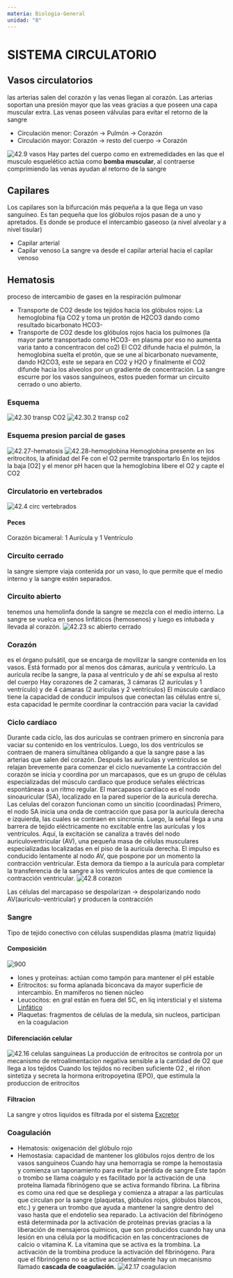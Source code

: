 ```yaml
---
materia: Biologia-General
unidad: "8"
---
```

# SISTEMA CIRCULATORIO
## Vasos circulatorios
las arterias salen del corazón y las venas llegan al corazón.
Las arterias soportan una presión mayor que las veas gracias a que poseen una capa muscular extra.
Las venas poseen válvulas para evitar el retorno de la sangre
- Circulación menor: Corazón -> Pulmón -> Corazón
- Circulación mayor: Corazón -> resto del cuerpo -> Corazón

![42.9 vasos](attachments/42.9%20vasos.png)
Hay partes del cuerpo como en extremedidades en las que el musculo esquelético actúa como **bomba muscular**, al contraerse comprimiendo las venas ayudan al retorno de la sangre 
## Capilares
Los capilares son la bifurcación más pequeña a la que llega un vaso sanguíneo. Es tan pequeña que los glóbulos rojos pasan de a uno y apretados. Es donde se produce el intercambio gaseoso (a nivel alveolar y a nivel tisular)
-  Capilar arterial
- Capilar venoso
La sangre va desde el capilar arterial hacia el capilar venoso
## Hematosis
proceso de intercambio de gases en la respiración pulmonar
-  Transporte de CO2 desde los tejidos hacia los glóbulos rojos:
La hemoglobina fija CO2 y toma un protón de H2CO3 dando como resultado bicarbonato HCO3-
- Transporte de CO2 desde los glóbulos rojos hacia los pulmones (la mayor parte transportado como HCO3- en plasma por eso no aumenta varia tanto a concentracon del co2)
El CO2 difunde hacia el pulmón, la hemoglobina suelta el protón, que se une al bicarbonato nuevamente, dando H2CO3, este se separa en CO2 y H2O y finalmente el CO2 difunde hacia los alveolos por un gradiente de concentración.
La sangre escurre por los vasos sanguíneos, estos pueden formar un circuito cerrado o uno abierto.
### Esquema
![42.30 transp CO2](attachments/42.30%20transp%20CO2.png)
![42.30.2 transp co2](attachments/42.30.2%20transp%20co2.png)
### Esquema presion parcial de gases
![42.27-hematosis](attachments/42.27-hematosis.png)
![42.28-hemoglobina](attachments/42.28-hemoglobina.png)
Hemoglobina presente en los eritrocitos,  la afinidad del Fe con el O2 permite transportarlo
En los tejidos la baja [O2] y el menor pH hacen que la hemoglobina libere el O2 y capte el CO2

### Circulatorio en vertebrados
![42.4 circ vertebrados](attachments/42.4%20circ%20vertebrados.png)
#### Peces
Corazón bicameral: 1 Aurícula y 1 Ventrículo
### Circuito cerrado
la sangre siempre viaja contenida por un vaso, lo que permite que el medio interno y la sangre estén separados.
### Circuito abierto
tenemos una hemolinfa donde la sangre se mezcla con el medio interno. La sangre se vuelca en senos linfáticos (hemosenos) y luego es intubada y llevada al corazón.
![42.23 sc abierto cerrado](attachments/42.23%20sc%20abierto%20cerrado.png)
### Corazón
es el órgano pulsátil, que se encarga de movilizar la sangre contenida en los vasos. Está formado por al menos dos cámaras, aurícula y ventrículo. La aurícula recibe la sangre, la pasa al ventrículo y de ahí se expulsa al resto del cuerpo
Hay corazones de 2 camaras, 3 cámaras (2 aurículas y 1 ventrículo) y de 4 cámaras (2 aurículas y 2 ventrículos)
El músculo cardíaco tiene la capacidad de conducir impulsos que conectan las células entre sí, esta capacidad le permite coordinar la contracción para vaciar la cavidad
### Ciclo cardíaco
Durante cada ciclo, las dos aurículas se contraen primero en sincronía para vaciar su contenido en los ventrículos. Luego, los dos ventrículos se contraen de manera simultánea obligando a que la sangre pase a las arterias que salen del corazón. Después las aurículas y ventrículos se relajan brevemente para comenzar el ciclo nuevamente
La contracción del corazón se inicia y coordina por un marcapasos, que es un grupo de células especializadas del músculo cardiaco que produce señales eléctricas espontáneas a un ritmo regular. El marcapasos cardiaco es el nodo sinoauricular (SA), localizado en la pared superior de la aurícula derecha.
Las celulas del corazon funcionan como un sincitio (coordinadas)
Primero, el nodo SA inicia una onda de contracción que pasa por la aurícula derecha e izquierda, las cuales se contraen en sincronía. Luego, la señal llega a una barrera de tejido eléctricamente no excitable entre las aurículas y los ventrículos. Aquí, la excitación se canaliza a través del nodo auriculoventricular (AV), una pequeña masa de células musculares especializadas localizadas en el piso de la aurícula derecha. El impulso es conducido lentamente al nodo AV, que pospone por un momento la contracción ventricular. Esta demora da tiempo a la aurícula para completar la transferencia de la sangre a los ventrículos antes de que comience la contracción ventricular.
![42.8 corazon](attachments/42.8%20corazon.png)

Las células del marcapaso se despolarizan -> despolarizando nodo AV(auriculo-ventricular) y producen la contracción

### Sangre
Tipo de tejido conectivo con células suspendidas plasma (matriz liquida)
#### Composición
![ 900](42.15%20sangre.png%20)
- Iones y proteínas: actúan como tampón para mantener el pH estable
- Eritrocitos: su forma aplanada biconcava da mayor superficie de intercambio. En mamíferos no tienen núcleo
- Leucocitos: en gral están en fuera del SC, en liq intersticial y el sistema [Linfático](Linfatico-Inmunitario.md)
- Plaquetas: fragmentos de células de la medula, sin nucleos, participan en la coagulacion
#### Diferenciación celular
![42.16 celulas sanguineas](attachments/42.16%20celulas%20sanguineas.png)
La producción de eritrocitos se controla por un mecanismo de retroalimentacion negativa sensible a la cantidad de O2 que llega a los tejidos
Cuando los tejidos no reciben suficiente O2 , el riñon sintetiza y secreta la hormona eritropoyetina (EPO), que estimula la produccion de eritrocitos

#### Filtracion
La sangre y otros liquidos es filtrada por el sistema [Excretor](Excretor.md)
### Coagulación
- Hematosis: oxigenación del glóbulo rojo
- Hemostasia: capacidad de mantener los glóbulos rojos dentro de los vasos sanguíneos
Cuando hay una hemorragia se rompe la hemostasia y comienza un taponamiento para evitar la pérdida de sangre
Este tapón o trombo se llama coágulo y es facilitado por la activación de una proteína llamada fibrinógeno que se activa formando fibrina. 
La fibrina es como una red que se despliega y comienza a atrapar a las partículas que circulan por la sangre (plaquetas, glóbulos rojos, glóbulos blancos, etc.) y genera un trombo que ayuda a mantener la sangre dentro del vaso hasta que el endotelio sea reparado.
La activación del fibrinógeno está determinada por la activación de proteínas previas gracias a la liberación de mensajeros químicos, que son producidos cuando hay una lesión en una célula por la modificación en las concentraciones de calcio o vitamina K. La vitamina que se activa es la trombina. La activación de la trombina produce la activación del fibrinógeno. 
Para que el fibrinógeno no se active accidentalmente hay un mecanismo llamado **cascada de coagulación.**
![42.17 coagulacion](attachments/42.17%20coagulacion.png)
